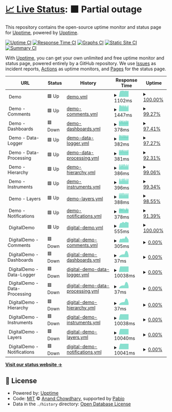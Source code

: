 # [📈 Live Status](https://status.ramidregos.com): <!--live status--> **🟧 Partial outage**

This repository contains the open-source uptime monitor and status page for [Upptime](https://upptime.js.org), powered by [Upptime](https://github.com/upptime/upptime).

[![Uptime CI](https://github.com/dregos13/status_client/workflows/Uptime%20CI/badge.svg)](https://github.com/dregos13/status_client/actions?query=workflow%3A%22Uptime+CI%22)
[![Response Time CI](https://github.com/dregos13/status_client/workflows/Response%20Time%20CI/badge.svg)](https://github.com/dregos13/status_client/actions?query=workflow%3A%22Response+Time+CI%22)
[![Graphs CI](https://github.com/dregos13/status_client/workflows/Graphs%20CI/badge.svg)](https://github.com/dregos13/status_client/actions?query=workflow%3A%22Graphs+CI%22)
[![Static Site CI](https://github.com/dregos13/status_client/workflows/Static%20Site%20CI/badge.svg)](https://github.com/dregos13/status_client/actions?query=workflow%3A%22Static+Site+CI%22)
[![Summary CI](https://github.com/dregos13/status_client/workflows/Summary%20CI/badge.svg)](https://github.com/dregos13/status_client/actions?query=workflow%3A%22Summary+CI%22)

With [Upptime](https://upptime.js.org), you can get your own unlimited and free uptime monitor and status page, powered entirely by a GitHub repository. We use [Issues](https://github.com/upptime/upptime/issues) as incident reports, [Actions](https://github.com/dregos13/status_client/actions) as uptime monitors, and [Pages](https://status.ramidregos.com) for the status page.

<!--start: status pages-->
<!-- This summary is generated by Upptime (https://github.com/upptime/upptime) -->
<!-- Do not edit this manually, your changes will be overwritten -->
<!-- prettier-ignore -->
| URL | Status | History | Response Time | Uptime |
| --- | ------ | ------- | ------------- | ------ |
| <img alt="" src="https://icons.duckduckgo.com/ip3/$demo_site_url.ico" height="13"> Demo | 🟩 Up | [demo.yml](https://github.com/Dregos13/ClientStatus/commits/HEAD/history/demo.yml) | <details><summary><img alt="Response time graph" src="./graphs/demo/response-time-week.png" height="20"> 1102ms</summary><br><a href="https://status.ramidregos.com/history/demo"><img alt="Response time 1025" src="https://img.shields.io/endpoint?url=https%3A%2F%2Fraw.githubusercontent.com%2FDregos13%2FClientStatus%2FHEAD%2Fapi%2Fdemo%2Fresponse-time.json"></a><br><a href="https://status.ramidregos.com/history/demo"><img alt="24-hour response time 1148" src="https://img.shields.io/endpoint?url=https%3A%2F%2Fraw.githubusercontent.com%2FDregos13%2FClientStatus%2FHEAD%2Fapi%2Fdemo%2Fresponse-time-day.json"></a><br><a href="https://status.ramidregos.com/history/demo"><img alt="7-day response time 1102" src="https://img.shields.io/endpoint?url=https%3A%2F%2Fraw.githubusercontent.com%2FDregos13%2FClientStatus%2FHEAD%2Fapi%2Fdemo%2Fresponse-time-week.json"></a><br><a href="https://status.ramidregos.com/history/demo"><img alt="30-day response time 1126" src="https://img.shields.io/endpoint?url=https%3A%2F%2Fraw.githubusercontent.com%2FDregos13%2FClientStatus%2FHEAD%2Fapi%2Fdemo%2Fresponse-time-month.json"></a><br><a href="https://status.ramidregos.com/history/demo"><img alt="1-year response time 1025" src="https://img.shields.io/endpoint?url=https%3A%2F%2Fraw.githubusercontent.com%2FDregos13%2FClientStatus%2FHEAD%2Fapi%2Fdemo%2Fresponse-time-year.json"></a></details> | <details><summary><a href="https://status.ramidregos.com/history/demo">100.00%</a></summary><a href="https://status.ramidregos.com/history/demo"><img alt="All-time uptime 100.00%" src="https://img.shields.io/endpoint?url=https%3A%2F%2Fraw.githubusercontent.com%2FDregos13%2FClientStatus%2FHEAD%2Fapi%2Fdemo%2Fuptime.json"></a><br><a href="https://status.ramidregos.com/history/demo"><img alt="24-hour uptime 100.00%" src="https://img.shields.io/endpoint?url=https%3A%2F%2Fraw.githubusercontent.com%2FDregos13%2FClientStatus%2FHEAD%2Fapi%2Fdemo%2Fuptime-day.json"></a><br><a href="https://status.ramidregos.com/history/demo"><img alt="7-day uptime 100.00%" src="https://img.shields.io/endpoint?url=https%3A%2F%2Fraw.githubusercontent.com%2FDregos13%2FClientStatus%2FHEAD%2Fapi%2Fdemo%2Fuptime-week.json"></a><br><a href="https://status.ramidregos.com/history/demo"><img alt="30-day uptime 100.00%" src="https://img.shields.io/endpoint?url=https%3A%2F%2Fraw.githubusercontent.com%2FDregos13%2FClientStatus%2FHEAD%2Fapi%2Fdemo%2Fuptime-month.json"></a><br><a href="https://status.ramidregos.com/history/demo"><img alt="1-year uptime 100.00%" src="https://img.shields.io/endpoint?url=https%3A%2F%2Fraw.githubusercontent.com%2FDregos13%2FClientStatus%2FHEAD%2Fapi%2Fdemo%2Fuptime-year.json"></a></details>
| <img alt="" src="https://icons.duckduckgo.com/ip3/$api_demo_site_url.ico" height="13"> Demo - Comments | 🟩 Up | [demo-comments.yml](https://github.com/Dregos13/ClientStatus/commits/HEAD/history/demo-comments.yml) | <details><summary><img alt="Response time graph" src="./graphs/demo-comments/response-time-week.png" height="20"> 1447ms</summary><br><a href="https://status.ramidregos.com/history/demo-comments"><img alt="Response time 1484" src="https://img.shields.io/endpoint?url=https%3A%2F%2Fraw.githubusercontent.com%2FDregos13%2FClientStatus%2FHEAD%2Fapi%2Fdemo-comments%2Fresponse-time.json"></a><br><a href="https://status.ramidregos.com/history/demo-comments"><img alt="24-hour response time 1513" src="https://img.shields.io/endpoint?url=https%3A%2F%2Fraw.githubusercontent.com%2FDregos13%2FClientStatus%2FHEAD%2Fapi%2Fdemo-comments%2Fresponse-time-day.json"></a><br><a href="https://status.ramidregos.com/history/demo-comments"><img alt="7-day response time 1447" src="https://img.shields.io/endpoint?url=https%3A%2F%2Fraw.githubusercontent.com%2FDregos13%2FClientStatus%2FHEAD%2Fapi%2Fdemo-comments%2Fresponse-time-week.json"></a><br><a href="https://status.ramidregos.com/history/demo-comments"><img alt="30-day response time 1616" src="https://img.shields.io/endpoint?url=https%3A%2F%2Fraw.githubusercontent.com%2FDregos13%2FClientStatus%2FHEAD%2Fapi%2Fdemo-comments%2Fresponse-time-month.json"></a><br><a href="https://status.ramidregos.com/history/demo-comments"><img alt="1-year response time 1484" src="https://img.shields.io/endpoint?url=https%3A%2F%2Fraw.githubusercontent.com%2FDregos13%2FClientStatus%2FHEAD%2Fapi%2Fdemo-comments%2Fresponse-time-year.json"></a></details> | <details><summary><a href="https://status.ramidregos.com/history/demo-comments">99.27%</a></summary><a href="https://status.ramidregos.com/history/demo-comments"><img alt="All-time uptime 99.95%" src="https://img.shields.io/endpoint?url=https%3A%2F%2Fraw.githubusercontent.com%2FDregos13%2FClientStatus%2FHEAD%2Fapi%2Fdemo-comments%2Fuptime.json"></a><br><a href="https://status.ramidregos.com/history/demo-comments"><img alt="24-hour uptime 100.00%" src="https://img.shields.io/endpoint?url=https%3A%2F%2Fraw.githubusercontent.com%2FDregos13%2FClientStatus%2FHEAD%2Fapi%2Fdemo-comments%2Fuptime-day.json"></a><br><a href="https://status.ramidregos.com/history/demo-comments"><img alt="7-day uptime 99.27%" src="https://img.shields.io/endpoint?url=https%3A%2F%2Fraw.githubusercontent.com%2FDregos13%2FClientStatus%2FHEAD%2Fapi%2Fdemo-comments%2Fuptime-week.json"></a><br><a href="https://status.ramidregos.com/history/demo-comments"><img alt="30-day uptime 99.83%" src="https://img.shields.io/endpoint?url=https%3A%2F%2Fraw.githubusercontent.com%2FDregos13%2FClientStatus%2FHEAD%2Fapi%2Fdemo-comments%2Fuptime-month.json"></a><br><a href="https://status.ramidregos.com/history/demo-comments"><img alt="1-year uptime 99.95%" src="https://img.shields.io/endpoint?url=https%3A%2F%2Fraw.githubusercontent.com%2FDregos13%2FClientStatus%2FHEAD%2Fapi%2Fdemo-comments%2Fuptime-year.json"></a></details>
| <img alt="" src="https://icons.duckduckgo.com/ip3/$api_demo_site_url.ico" height="13"> Demo - Dashboards | 🟥 Down | [demo-dashboards.yml](https://github.com/Dregos13/ClientStatus/commits/HEAD/history/demo-dashboards.yml) | <details><summary><img alt="Response time graph" src="./graphs/demo-dashboards/response-time-week.png" height="20"> 378ms</summary><br><a href="https://status.ramidregos.com/history/demo-dashboards"><img alt="Response time 425" src="https://img.shields.io/endpoint?url=https%3A%2F%2Fraw.githubusercontent.com%2FDregos13%2FClientStatus%2FHEAD%2Fapi%2Fdemo-dashboards%2Fresponse-time.json"></a><br><a href="https://status.ramidregos.com/history/demo-dashboards"><img alt="24-hour response time 362" src="https://img.shields.io/endpoint?url=https%3A%2F%2Fraw.githubusercontent.com%2FDregos13%2FClientStatus%2FHEAD%2Fapi%2Fdemo-dashboards%2Fresponse-time-day.json"></a><br><a href="https://status.ramidregos.com/history/demo-dashboards"><img alt="7-day response time 378" src="https://img.shields.io/endpoint?url=https%3A%2F%2Fraw.githubusercontent.com%2FDregos13%2FClientStatus%2FHEAD%2Fapi%2Fdemo-dashboards%2Fresponse-time-week.json"></a><br><a href="https://status.ramidregos.com/history/demo-dashboards"><img alt="30-day response time 411" src="https://img.shields.io/endpoint?url=https%3A%2F%2Fraw.githubusercontent.com%2FDregos13%2FClientStatus%2FHEAD%2Fapi%2Fdemo-dashboards%2Fresponse-time-month.json"></a><br><a href="https://status.ramidregos.com/history/demo-dashboards"><img alt="1-year response time 425" src="https://img.shields.io/endpoint?url=https%3A%2F%2Fraw.githubusercontent.com%2FDregos13%2FClientStatus%2FHEAD%2Fapi%2Fdemo-dashboards%2Fresponse-time-year.json"></a></details> | <details><summary><a href="https://status.ramidregos.com/history/demo-dashboards">97.41%</a></summary><a href="https://status.ramidregos.com/history/demo-dashboards"><img alt="All-time uptime 99.88%" src="https://img.shields.io/endpoint?url=https%3A%2F%2Fraw.githubusercontent.com%2FDregos13%2FClientStatus%2FHEAD%2Fapi%2Fdemo-dashboards%2Fuptime.json"></a><br><a href="https://status.ramidregos.com/history/demo-dashboards"><img alt="24-hour uptime 94.62%" src="https://img.shields.io/endpoint?url=https%3A%2F%2Fraw.githubusercontent.com%2FDregos13%2FClientStatus%2FHEAD%2Fapi%2Fdemo-dashboards%2Fuptime-day.json"></a><br><a href="https://status.ramidregos.com/history/demo-dashboards"><img alt="7-day uptime 97.41%" src="https://img.shields.io/endpoint?url=https%3A%2F%2Fraw.githubusercontent.com%2FDregos13%2FClientStatus%2FHEAD%2Fapi%2Fdemo-dashboards%2Fuptime-week.json"></a><br><a href="https://status.ramidregos.com/history/demo-dashboards"><img alt="30-day uptime 99.40%" src="https://img.shields.io/endpoint?url=https%3A%2F%2Fraw.githubusercontent.com%2FDregos13%2FClientStatus%2FHEAD%2Fapi%2Fdemo-dashboards%2Fuptime-month.json"></a><br><a href="https://status.ramidregos.com/history/demo-dashboards"><img alt="1-year uptime 99.88%" src="https://img.shields.io/endpoint?url=https%3A%2F%2Fraw.githubusercontent.com%2FDregos13%2FClientStatus%2FHEAD%2Fapi%2Fdemo-dashboards%2Fuptime-year.json"></a></details>
| <img alt="" src="https://icons.duckduckgo.com/ip3/$api_demo_site_url.ico" height="13"> Demo - Data-Logger | 🟩 Up | [demo-data-logger.yml](https://github.com/Dregos13/ClientStatus/commits/HEAD/history/demo-data-logger.yml) | <details><summary><img alt="Response time graph" src="./graphs/demo-data-logger/response-time-week.png" height="20"> 382ms</summary><br><a href="https://status.ramidregos.com/history/demo-data-logger"><img alt="Response time 424" src="https://img.shields.io/endpoint?url=https%3A%2F%2Fraw.githubusercontent.com%2FDregos13%2FClientStatus%2FHEAD%2Fapi%2Fdemo-data-logger%2Fresponse-time.json"></a><br><a href="https://status.ramidregos.com/history/demo-data-logger"><img alt="24-hour response time 370" src="https://img.shields.io/endpoint?url=https%3A%2F%2Fraw.githubusercontent.com%2FDregos13%2FClientStatus%2FHEAD%2Fapi%2Fdemo-data-logger%2Fresponse-time-day.json"></a><br><a href="https://status.ramidregos.com/history/demo-data-logger"><img alt="7-day response time 382" src="https://img.shields.io/endpoint?url=https%3A%2F%2Fraw.githubusercontent.com%2FDregos13%2FClientStatus%2FHEAD%2Fapi%2Fdemo-data-logger%2Fresponse-time-week.json"></a><br><a href="https://status.ramidregos.com/history/demo-data-logger"><img alt="30-day response time 410" src="https://img.shields.io/endpoint?url=https%3A%2F%2Fraw.githubusercontent.com%2FDregos13%2FClientStatus%2FHEAD%2Fapi%2Fdemo-data-logger%2Fresponse-time-month.json"></a><br><a href="https://status.ramidregos.com/history/demo-data-logger"><img alt="1-year response time 424" src="https://img.shields.io/endpoint?url=https%3A%2F%2Fraw.githubusercontent.com%2FDregos13%2FClientStatus%2FHEAD%2Fapi%2Fdemo-data-logger%2Fresponse-time-year.json"></a></details> | <details><summary><a href="https://status.ramidregos.com/history/demo-data-logger">97.27%</a></summary><a href="https://status.ramidregos.com/history/demo-data-logger"><img alt="All-time uptime 99.87%" src="https://img.shields.io/endpoint?url=https%3A%2F%2Fraw.githubusercontent.com%2FDregos13%2FClientStatus%2FHEAD%2Fapi%2Fdemo-data-logger%2Fuptime.json"></a><br><a href="https://status.ramidregos.com/history/demo-data-logger"><img alt="24-hour uptime 95.12%" src="https://img.shields.io/endpoint?url=https%3A%2F%2Fraw.githubusercontent.com%2FDregos13%2FClientStatus%2FHEAD%2Fapi%2Fdemo-data-logger%2Fuptime-day.json"></a><br><a href="https://status.ramidregos.com/history/demo-data-logger"><img alt="7-day uptime 97.27%" src="https://img.shields.io/endpoint?url=https%3A%2F%2Fraw.githubusercontent.com%2FDregos13%2FClientStatus%2FHEAD%2Fapi%2Fdemo-data-logger%2Fuptime-week.json"></a><br><a href="https://status.ramidregos.com/history/demo-data-logger"><img alt="30-day uptime 99.37%" src="https://img.shields.io/endpoint?url=https%3A%2F%2Fraw.githubusercontent.com%2FDregos13%2FClientStatus%2FHEAD%2Fapi%2Fdemo-data-logger%2Fuptime-month.json"></a><br><a href="https://status.ramidregos.com/history/demo-data-logger"><img alt="1-year uptime 99.87%" src="https://img.shields.io/endpoint?url=https%3A%2F%2Fraw.githubusercontent.com%2FDregos13%2FClientStatus%2FHEAD%2Fapi%2Fdemo-data-logger%2Fuptime-year.json"></a></details>
| <img alt="" src="https://icons.duckduckgo.com/ip3/$api_demo_site_url.ico" height="13"> Demo - Data-Processing | 🟩 Up | [demo-data-processing.yml](https://github.com/Dregos13/ClientStatus/commits/HEAD/history/demo-data-processing.yml) | <details><summary><img alt="Response time graph" src="./graphs/demo-data-processing/response-time-week.png" height="20"> 381ms</summary><br><a href="https://status.ramidregos.com/history/demo-data-processing"><img alt="Response time 426" src="https://img.shields.io/endpoint?url=https%3A%2F%2Fraw.githubusercontent.com%2FDregos13%2FClientStatus%2FHEAD%2Fapi%2Fdemo-data-processing%2Fresponse-time.json"></a><br><a href="https://status.ramidregos.com/history/demo-data-processing"><img alt="24-hour response time 371" src="https://img.shields.io/endpoint?url=https%3A%2F%2Fraw.githubusercontent.com%2FDregos13%2FClientStatus%2FHEAD%2Fapi%2Fdemo-data-processing%2Fresponse-time-day.json"></a><br><a href="https://status.ramidregos.com/history/demo-data-processing"><img alt="7-day response time 381" src="https://img.shields.io/endpoint?url=https%3A%2F%2Fraw.githubusercontent.com%2FDregos13%2FClientStatus%2FHEAD%2Fapi%2Fdemo-data-processing%2Fresponse-time-week.json"></a><br><a href="https://status.ramidregos.com/history/demo-data-processing"><img alt="30-day response time 416" src="https://img.shields.io/endpoint?url=https%3A%2F%2Fraw.githubusercontent.com%2FDregos13%2FClientStatus%2FHEAD%2Fapi%2Fdemo-data-processing%2Fresponse-time-month.json"></a><br><a href="https://status.ramidregos.com/history/demo-data-processing"><img alt="1-year response time 426" src="https://img.shields.io/endpoint?url=https%3A%2F%2Fraw.githubusercontent.com%2FDregos13%2FClientStatus%2FHEAD%2Fapi%2Fdemo-data-processing%2Fresponse-time-year.json"></a></details> | <details><summary><a href="https://status.ramidregos.com/history/demo-data-processing">92.31%</a></summary><a href="https://status.ramidregos.com/history/demo-data-processing"><img alt="All-time uptime 99.65%" src="https://img.shields.io/endpoint?url=https%3A%2F%2Fraw.githubusercontent.com%2FDregos13%2FClientStatus%2FHEAD%2Fapi%2Fdemo-data-processing%2Fuptime.json"></a><br><a href="https://status.ramidregos.com/history/demo-data-processing"><img alt="24-hour uptime 94.58%" src="https://img.shields.io/endpoint?url=https%3A%2F%2Fraw.githubusercontent.com%2FDregos13%2FClientStatus%2FHEAD%2Fapi%2Fdemo-data-processing%2Fuptime-day.json"></a><br><a href="https://status.ramidregos.com/history/demo-data-processing"><img alt="7-day uptime 92.31%" src="https://img.shields.io/endpoint?url=https%3A%2F%2Fraw.githubusercontent.com%2FDregos13%2FClientStatus%2FHEAD%2Fapi%2Fdemo-data-processing%2Fuptime-week.json"></a><br><a href="https://status.ramidregos.com/history/demo-data-processing"><img alt="30-day uptime 98.23%" src="https://img.shields.io/endpoint?url=https%3A%2F%2Fraw.githubusercontent.com%2FDregos13%2FClientStatus%2FHEAD%2Fapi%2Fdemo-data-processing%2Fuptime-month.json"></a><br><a href="https://status.ramidregos.com/history/demo-data-processing"><img alt="1-year uptime 99.65%" src="https://img.shields.io/endpoint?url=https%3A%2F%2Fraw.githubusercontent.com%2FDregos13%2FClientStatus%2FHEAD%2Fapi%2Fdemo-data-processing%2Fuptime-year.json"></a></details>
| <img alt="" src="https://icons.duckduckgo.com/ip3/$api_demo_site_url.ico" height="13"> Demo - Hierarchy | 🟩 Up | [demo-hierarchy.yml](https://github.com/Dregos13/ClientStatus/commits/HEAD/history/demo-hierarchy.yml) | <details><summary><img alt="Response time graph" src="./graphs/demo-hierarchy/response-time-week.png" height="20"> 386ms</summary><br><a href="https://status.ramidregos.com/history/demo-hierarchy"><img alt="Response time 434" src="https://img.shields.io/endpoint?url=https%3A%2F%2Fraw.githubusercontent.com%2FDregos13%2FClientStatus%2FHEAD%2Fapi%2Fdemo-hierarchy%2Fresponse-time.json"></a><br><a href="https://status.ramidregos.com/history/demo-hierarchy"><img alt="24-hour response time 363" src="https://img.shields.io/endpoint?url=https%3A%2F%2Fraw.githubusercontent.com%2FDregos13%2FClientStatus%2FHEAD%2Fapi%2Fdemo-hierarchy%2Fresponse-time-day.json"></a><br><a href="https://status.ramidregos.com/history/demo-hierarchy"><img alt="7-day response time 386" src="https://img.shields.io/endpoint?url=https%3A%2F%2Fraw.githubusercontent.com%2FDregos13%2FClientStatus%2FHEAD%2Fapi%2Fdemo-hierarchy%2Fresponse-time-week.json"></a><br><a href="https://status.ramidregos.com/history/demo-hierarchy"><img alt="30-day response time 435" src="https://img.shields.io/endpoint?url=https%3A%2F%2Fraw.githubusercontent.com%2FDregos13%2FClientStatus%2FHEAD%2Fapi%2Fdemo-hierarchy%2Fresponse-time-month.json"></a><br><a href="https://status.ramidregos.com/history/demo-hierarchy"><img alt="1-year response time 434" src="https://img.shields.io/endpoint?url=https%3A%2F%2Fraw.githubusercontent.com%2FDregos13%2FClientStatus%2FHEAD%2Fapi%2Fdemo-hierarchy%2Fresponse-time-year.json"></a></details> | <details><summary><a href="https://status.ramidregos.com/history/demo-hierarchy">99.06%</a></summary><a href="https://status.ramidregos.com/history/demo-hierarchy"><img alt="All-time uptime 99.95%" src="https://img.shields.io/endpoint?url=https%3A%2F%2Fraw.githubusercontent.com%2FDregos13%2FClientStatus%2FHEAD%2Fapi%2Fdemo-hierarchy%2Fuptime.json"></a><br><a href="https://status.ramidregos.com/history/demo-hierarchy"><img alt="24-hour uptime 98.58%" src="https://img.shields.io/endpoint?url=https%3A%2F%2Fraw.githubusercontent.com%2FDregos13%2FClientStatus%2FHEAD%2Fapi%2Fdemo-hierarchy%2Fuptime-day.json"></a><br><a href="https://status.ramidregos.com/history/demo-hierarchy"><img alt="7-day uptime 99.06%" src="https://img.shields.io/endpoint?url=https%3A%2F%2Fraw.githubusercontent.com%2FDregos13%2FClientStatus%2FHEAD%2Fapi%2Fdemo-hierarchy%2Fuptime-week.json"></a><br><a href="https://status.ramidregos.com/history/demo-hierarchy"><img alt="30-day uptime 99.78%" src="https://img.shields.io/endpoint?url=https%3A%2F%2Fraw.githubusercontent.com%2FDregos13%2FClientStatus%2FHEAD%2Fapi%2Fdemo-hierarchy%2Fuptime-month.json"></a><br><a href="https://status.ramidregos.com/history/demo-hierarchy"><img alt="1-year uptime 99.95%" src="https://img.shields.io/endpoint?url=https%3A%2F%2Fraw.githubusercontent.com%2FDregos13%2FClientStatus%2FHEAD%2Fapi%2Fdemo-hierarchy%2Fuptime-year.json"></a></details>
| <img alt="" src="https://icons.duckduckgo.com/ip3/$api_demo_site_url.ico" height="13"> Demo - Instruments | 🟩 Up | [demo-instruments.yml](https://github.com/Dregos13/ClientStatus/commits/HEAD/history/demo-instruments.yml) | <details><summary><img alt="Response time graph" src="./graphs/demo-instruments/response-time-week.png" height="20"> 396ms</summary><br><a href="https://status.ramidregos.com/history/demo-instruments"><img alt="Response time 434" src="https://img.shields.io/endpoint?url=https%3A%2F%2Fraw.githubusercontent.com%2FDregos13%2FClientStatus%2FHEAD%2Fapi%2Fdemo-instruments%2Fresponse-time.json"></a><br><a href="https://status.ramidregos.com/history/demo-instruments"><img alt="24-hour response time 378" src="https://img.shields.io/endpoint?url=https%3A%2F%2Fraw.githubusercontent.com%2FDregos13%2FClientStatus%2FHEAD%2Fapi%2Fdemo-instruments%2Fresponse-time-day.json"></a><br><a href="https://status.ramidregos.com/history/demo-instruments"><img alt="7-day response time 396" src="https://img.shields.io/endpoint?url=https%3A%2F%2Fraw.githubusercontent.com%2FDregos13%2FClientStatus%2FHEAD%2Fapi%2Fdemo-instruments%2Fresponse-time-week.json"></a><br><a href="https://status.ramidregos.com/history/demo-instruments"><img alt="30-day response time 448" src="https://img.shields.io/endpoint?url=https%3A%2F%2Fraw.githubusercontent.com%2FDregos13%2FClientStatus%2FHEAD%2Fapi%2Fdemo-instruments%2Fresponse-time-month.json"></a><br><a href="https://status.ramidregos.com/history/demo-instruments"><img alt="1-year response time 434" src="https://img.shields.io/endpoint?url=https%3A%2F%2Fraw.githubusercontent.com%2FDregos13%2FClientStatus%2FHEAD%2Fapi%2Fdemo-instruments%2Fresponse-time-year.json"></a></details> | <details><summary><a href="https://status.ramidregos.com/history/demo-instruments">99.34%</a></summary><a href="https://status.ramidregos.com/history/demo-instruments"><img alt="All-time uptime 99.95%" src="https://img.shields.io/endpoint?url=https%3A%2F%2Fraw.githubusercontent.com%2FDregos13%2FClientStatus%2FHEAD%2Fapi%2Fdemo-instruments%2Fuptime.json"></a><br><a href="https://status.ramidregos.com/history/demo-instruments"><img alt="24-hour uptime 99.18%" src="https://img.shields.io/endpoint?url=https%3A%2F%2Fraw.githubusercontent.com%2FDregos13%2FClientStatus%2FHEAD%2Fapi%2Fdemo-instruments%2Fuptime-day.json"></a><br><a href="https://status.ramidregos.com/history/demo-instruments"><img alt="7-day uptime 99.34%" src="https://img.shields.io/endpoint?url=https%3A%2F%2Fraw.githubusercontent.com%2FDregos13%2FClientStatus%2FHEAD%2Fapi%2Fdemo-instruments%2Fuptime-week.json"></a><br><a href="https://status.ramidregos.com/history/demo-instruments"><img alt="30-day uptime 99.85%" src="https://img.shields.io/endpoint?url=https%3A%2F%2Fraw.githubusercontent.com%2FDregos13%2FClientStatus%2FHEAD%2Fapi%2Fdemo-instruments%2Fuptime-month.json"></a><br><a href="https://status.ramidregos.com/history/demo-instruments"><img alt="1-year uptime 99.95%" src="https://img.shields.io/endpoint?url=https%3A%2F%2Fraw.githubusercontent.com%2FDregos13%2FClientStatus%2FHEAD%2Fapi%2Fdemo-instruments%2Fuptime-year.json"></a></details>
| <img alt="" src="https://icons.duckduckgo.com/ip3/$api_demo_site_url.ico" height="13"> Demo - Layers | 🟩 Up | [demo-layers.yml](https://github.com/Dregos13/ClientStatus/commits/HEAD/history/demo-layers.yml) | <details><summary><img alt="Response time graph" src="./graphs/demo-layers/response-time-week.png" height="20"> 388ms</summary><br><a href="https://status.ramidregos.com/history/demo-layers"><img alt="Response time 436" src="https://img.shields.io/endpoint?url=https%3A%2F%2Fraw.githubusercontent.com%2FDregos13%2FClientStatus%2FHEAD%2Fapi%2Fdemo-layers%2Fresponse-time.json"></a><br><a href="https://status.ramidregos.com/history/demo-layers"><img alt="24-hour response time 374" src="https://img.shields.io/endpoint?url=https%3A%2F%2Fraw.githubusercontent.com%2FDregos13%2FClientStatus%2FHEAD%2Fapi%2Fdemo-layers%2Fresponse-time-day.json"></a><br><a href="https://status.ramidregos.com/history/demo-layers"><img alt="7-day response time 388" src="https://img.shields.io/endpoint?url=https%3A%2F%2Fraw.githubusercontent.com%2FDregos13%2FClientStatus%2FHEAD%2Fapi%2Fdemo-layers%2Fresponse-time-week.json"></a><br><a href="https://status.ramidregos.com/history/demo-layers"><img alt="30-day response time 434" src="https://img.shields.io/endpoint?url=https%3A%2F%2Fraw.githubusercontent.com%2FDregos13%2FClientStatus%2FHEAD%2Fapi%2Fdemo-layers%2Fresponse-time-month.json"></a><br><a href="https://status.ramidregos.com/history/demo-layers"><img alt="1-year response time 436" src="https://img.shields.io/endpoint?url=https%3A%2F%2Fraw.githubusercontent.com%2FDregos13%2FClientStatus%2FHEAD%2Fapi%2Fdemo-layers%2Fresponse-time-year.json"></a></details> | <details><summary><a href="https://status.ramidregos.com/history/demo-layers">98.55%</a></summary><a href="https://status.ramidregos.com/history/demo-layers"><img alt="All-time uptime 99.92%" src="https://img.shields.io/endpoint?url=https%3A%2F%2Fraw.githubusercontent.com%2FDregos13%2FClientStatus%2FHEAD%2Fapi%2Fdemo-layers%2Fuptime.json"></a><br><a href="https://status.ramidregos.com/history/demo-layers"><img alt="24-hour uptime 95.14%" src="https://img.shields.io/endpoint?url=https%3A%2F%2Fraw.githubusercontent.com%2FDregos13%2FClientStatus%2FHEAD%2Fapi%2Fdemo-layers%2Fuptime-day.json"></a><br><a href="https://status.ramidregos.com/history/demo-layers"><img alt="7-day uptime 98.55%" src="https://img.shields.io/endpoint?url=https%3A%2F%2Fraw.githubusercontent.com%2FDregos13%2FClientStatus%2FHEAD%2Fapi%2Fdemo-layers%2Fuptime-week.json"></a><br><a href="https://status.ramidregos.com/history/demo-layers"><img alt="30-day uptime 99.67%" src="https://img.shields.io/endpoint?url=https%3A%2F%2Fraw.githubusercontent.com%2FDregos13%2FClientStatus%2FHEAD%2Fapi%2Fdemo-layers%2Fuptime-month.json"></a><br><a href="https://status.ramidregos.com/history/demo-layers"><img alt="1-year uptime 99.92%" src="https://img.shields.io/endpoint?url=https%3A%2F%2Fraw.githubusercontent.com%2FDregos13%2FClientStatus%2FHEAD%2Fapi%2Fdemo-layers%2Fuptime-year.json"></a></details>
| <img alt="" src="https://icons.duckduckgo.com/ip3/$api_demo_site_url.ico" height="13"> Demo - Notifications | 🟩 Up | [demo-notifications.yml](https://github.com/Dregos13/ClientStatus/commits/HEAD/history/demo-notifications.yml) | <details><summary><img alt="Response time graph" src="./graphs/demo-notifications/response-time-week.png" height="20"> 378ms</summary><br><a href="https://status.ramidregos.com/history/demo-notifications"><img alt="Response time 426" src="https://img.shields.io/endpoint?url=https%3A%2F%2Fraw.githubusercontent.com%2FDregos13%2FClientStatus%2FHEAD%2Fapi%2Fdemo-notifications%2Fresponse-time.json"></a><br><a href="https://status.ramidregos.com/history/demo-notifications"><img alt="24-hour response time 368" src="https://img.shields.io/endpoint?url=https%3A%2F%2Fraw.githubusercontent.com%2FDregos13%2FClientStatus%2FHEAD%2Fapi%2Fdemo-notifications%2Fresponse-time-day.json"></a><br><a href="https://status.ramidregos.com/history/demo-notifications"><img alt="7-day response time 378" src="https://img.shields.io/endpoint?url=https%3A%2F%2Fraw.githubusercontent.com%2FDregos13%2FClientStatus%2FHEAD%2Fapi%2Fdemo-notifications%2Fresponse-time-week.json"></a><br><a href="https://status.ramidregos.com/history/demo-notifications"><img alt="30-day response time 407" src="https://img.shields.io/endpoint?url=https%3A%2F%2Fraw.githubusercontent.com%2FDregos13%2FClientStatus%2FHEAD%2Fapi%2Fdemo-notifications%2Fresponse-time-month.json"></a><br><a href="https://status.ramidregos.com/history/demo-notifications"><img alt="1-year response time 426" src="https://img.shields.io/endpoint?url=https%3A%2F%2Fraw.githubusercontent.com%2FDregos13%2FClientStatus%2FHEAD%2Fapi%2Fdemo-notifications%2Fresponse-time-year.json"></a></details> | <details><summary><a href="https://status.ramidregos.com/history/demo-notifications">91.39%</a></summary><a href="https://status.ramidregos.com/history/demo-notifications"><img alt="All-time uptime 99.61%" src="https://img.shields.io/endpoint?url=https%3A%2F%2Fraw.githubusercontent.com%2FDregos13%2FClientStatus%2FHEAD%2Fapi%2Fdemo-notifications%2Fuptime.json"></a><br><a href="https://status.ramidregos.com/history/demo-notifications"><img alt="24-hour uptime 92.36%" src="https://img.shields.io/endpoint?url=https%3A%2F%2Fraw.githubusercontent.com%2FDregos13%2FClientStatus%2FHEAD%2Fapi%2Fdemo-notifications%2Fuptime-day.json"></a><br><a href="https://status.ramidregos.com/history/demo-notifications"><img alt="7-day uptime 91.39%" src="https://img.shields.io/endpoint?url=https%3A%2F%2Fraw.githubusercontent.com%2FDregos13%2FClientStatus%2FHEAD%2Fapi%2Fdemo-notifications%2Fuptime-week.json"></a><br><a href="https://status.ramidregos.com/history/demo-notifications"><img alt="30-day uptime 98.02%" src="https://img.shields.io/endpoint?url=https%3A%2F%2Fraw.githubusercontent.com%2FDregos13%2FClientStatus%2FHEAD%2Fapi%2Fdemo-notifications%2Fuptime-month.json"></a><br><a href="https://status.ramidregos.com/history/demo-notifications"><img alt="1-year uptime 99.61%" src="https://img.shields.io/endpoint?url=https%3A%2F%2Fraw.githubusercontent.com%2FDregos13%2FClientStatus%2FHEAD%2Fapi%2Fdemo-notifications%2Fuptime-year.json"></a></details>
| <img alt="" src="https://icons.duckduckgo.com/ip3/$digitaldemo_site_url.ico" height="13"> DigitalDemo | 🟩 Up | [digital-demo.yml](https://github.com/Dregos13/ClientStatus/commits/HEAD/history/digital-demo.yml) | <details><summary><img alt="Response time graph" src="./graphs/digital-demo/response-time-week.png" height="20"> 555ms</summary><br><a href="https://status.ramidregos.com/history/digital-demo"><img alt="Response time 376" src="https://img.shields.io/endpoint?url=https%3A%2F%2Fraw.githubusercontent.com%2FDregos13%2FClientStatus%2FHEAD%2Fapi%2Fdigital-demo%2Fresponse-time.json"></a><br><a href="https://status.ramidregos.com/history/digital-demo"><img alt="24-hour response time 553" src="https://img.shields.io/endpoint?url=https%3A%2F%2Fraw.githubusercontent.com%2FDregos13%2FClientStatus%2FHEAD%2Fapi%2Fdigital-demo%2Fresponse-time-day.json"></a><br><a href="https://status.ramidregos.com/history/digital-demo"><img alt="7-day response time 555" src="https://img.shields.io/endpoint?url=https%3A%2F%2Fraw.githubusercontent.com%2FDregos13%2FClientStatus%2FHEAD%2Fapi%2Fdigital-demo%2Fresponse-time-week.json"></a><br><a href="https://status.ramidregos.com/history/digital-demo"><img alt="30-day response time 509" src="https://img.shields.io/endpoint?url=https%3A%2F%2Fraw.githubusercontent.com%2FDregos13%2FClientStatus%2FHEAD%2Fapi%2Fdigital-demo%2Fresponse-time-month.json"></a><br><a href="https://status.ramidregos.com/history/digital-demo"><img alt="1-year response time 376" src="https://img.shields.io/endpoint?url=https%3A%2F%2Fraw.githubusercontent.com%2FDregos13%2FClientStatus%2FHEAD%2Fapi%2Fdigital-demo%2Fresponse-time-year.json"></a></details> | <details><summary><a href="https://status.ramidregos.com/history/digital-demo">100.00%</a></summary><a href="https://status.ramidregos.com/history/digital-demo"><img alt="All-time uptime 97.80%" src="https://img.shields.io/endpoint?url=https%3A%2F%2Fraw.githubusercontent.com%2FDregos13%2FClientStatus%2FHEAD%2Fapi%2Fdigital-demo%2Fuptime.json"></a><br><a href="https://status.ramidregos.com/history/digital-demo"><img alt="24-hour uptime 100.00%" src="https://img.shields.io/endpoint?url=https%3A%2F%2Fraw.githubusercontent.com%2FDregos13%2FClientStatus%2FHEAD%2Fapi%2Fdigital-demo%2Fuptime-day.json"></a><br><a href="https://status.ramidregos.com/history/digital-demo"><img alt="7-day uptime 100.00%" src="https://img.shields.io/endpoint?url=https%3A%2F%2Fraw.githubusercontent.com%2FDregos13%2FClientStatus%2FHEAD%2Fapi%2Fdigital-demo%2Fuptime-week.json"></a><br><a href="https://status.ramidregos.com/history/digital-demo"><img alt="30-day uptime 100.00%" src="https://img.shields.io/endpoint?url=https%3A%2F%2Fraw.githubusercontent.com%2FDregos13%2FClientStatus%2FHEAD%2Fapi%2Fdigital-demo%2Fuptime-month.json"></a><br><a href="https://status.ramidregos.com/history/digital-demo"><img alt="1-year uptime 97.80%" src="https://img.shields.io/endpoint?url=https%3A%2F%2Fraw.githubusercontent.com%2FDregos13%2FClientStatus%2FHEAD%2Fapi%2Fdigital-demo%2Fuptime-year.json"></a></details>
| <img alt="" src="https://icons.duckduckgo.com/ip3/$api_digitaldemo_site_url.ico" height="13"> DigitalDemo - Comments | 🟥 Down | [digital-demo-comments.yml](https://github.com/Dregos13/ClientStatus/commits/HEAD/history/digital-demo-comments.yml) | <details><summary><img alt="Response time graph" src="./graphs/digital-demo-comments/response-time-week.png" height="20"> 305ms</summary><br><a href="https://status.ramidregos.com/history/digital-demo-comments"><img alt="Response time 333" src="https://img.shields.io/endpoint?url=https%3A%2F%2Fraw.githubusercontent.com%2FDregos13%2FClientStatus%2FHEAD%2Fapi%2Fdigital-demo-comments%2Fresponse-time.json"></a><br><a href="https://status.ramidregos.com/history/digital-demo-comments"><img alt="24-hour response time 199" src="https://img.shields.io/endpoint?url=https%3A%2F%2Fraw.githubusercontent.com%2FDregos13%2FClientStatus%2FHEAD%2Fapi%2Fdigital-demo-comments%2Fresponse-time-day.json"></a><br><a href="https://status.ramidregos.com/history/digital-demo-comments"><img alt="7-day response time 305" src="https://img.shields.io/endpoint?url=https%3A%2F%2Fraw.githubusercontent.com%2FDregos13%2FClientStatus%2FHEAD%2Fapi%2Fdigital-demo-comments%2Fresponse-time-week.json"></a><br><a href="https://status.ramidregos.com/history/digital-demo-comments"><img alt="30-day response time 274" src="https://img.shields.io/endpoint?url=https%3A%2F%2Fraw.githubusercontent.com%2FDregos13%2FClientStatus%2FHEAD%2Fapi%2Fdigital-demo-comments%2Fresponse-time-month.json"></a><br><a href="https://status.ramidregos.com/history/digital-demo-comments"><img alt="1-year response time 333" src="https://img.shields.io/endpoint?url=https%3A%2F%2Fraw.githubusercontent.com%2FDregos13%2FClientStatus%2FHEAD%2Fapi%2Fdigital-demo-comments%2Fresponse-time-year.json"></a></details> | <details><summary><a href="https://status.ramidregos.com/history/digital-demo-comments">0.00%</a></summary><a href="https://status.ramidregos.com/history/digital-demo-comments"><img alt="All-time uptime 45.86%" src="https://img.shields.io/endpoint?url=https%3A%2F%2Fraw.githubusercontent.com%2FDregos13%2FClientStatus%2FHEAD%2Fapi%2Fdigital-demo-comments%2Fuptime.json"></a><br><a href="https://status.ramidregos.com/history/digital-demo-comments"><img alt="24-hour uptime 0.00%" src="https://img.shields.io/endpoint?url=https%3A%2F%2Fraw.githubusercontent.com%2FDregos13%2FClientStatus%2FHEAD%2Fapi%2Fdigital-demo-comments%2Fuptime-day.json"></a><br><a href="https://status.ramidregos.com/history/digital-demo-comments"><img alt="7-day uptime 0.00%" src="https://img.shields.io/endpoint?url=https%3A%2F%2Fraw.githubusercontent.com%2FDregos13%2FClientStatus%2FHEAD%2Fapi%2Fdigital-demo-comments%2Fuptime-week.json"></a><br><a href="https://status.ramidregos.com/history/digital-demo-comments"><img alt="30-day uptime 1.38%" src="https://img.shields.io/endpoint?url=https%3A%2F%2Fraw.githubusercontent.com%2FDregos13%2FClientStatus%2FHEAD%2Fapi%2Fdigital-demo-comments%2Fuptime-month.json"></a><br><a href="https://status.ramidregos.com/history/digital-demo-comments"><img alt="1-year uptime 45.86%" src="https://img.shields.io/endpoint?url=https%3A%2F%2Fraw.githubusercontent.com%2FDregos13%2FClientStatus%2FHEAD%2Fapi%2Fdigital-demo-comments%2Fuptime-year.json"></a></details>
| <img alt="" src="https://icons.duckduckgo.com/ip3/$api_digitaldemo_site_url.ico" height="13"> DigitalDemo - Dashboards | 🟥 Down | [digital-demo-dashboards.yml](https://github.com/Dregos13/ClientStatus/commits/HEAD/history/digital-demo-dashboards.yml) | <details><summary><img alt="Response time graph" src="./graphs/digital-demo-dashboards/response-time-week.png" height="20"> 37ms</summary><br><a href="https://status.ramidregos.com/history/digital-demo-dashboards"><img alt="Response time 43" src="https://img.shields.io/endpoint?url=https%3A%2F%2Fraw.githubusercontent.com%2FDregos13%2FClientStatus%2FHEAD%2Fapi%2Fdigital-demo-dashboards%2Fresponse-time.json"></a><br><a href="https://status.ramidregos.com/history/digital-demo-dashboards"><img alt="24-hour response time 20" src="https://img.shields.io/endpoint?url=https%3A%2F%2Fraw.githubusercontent.com%2FDregos13%2FClientStatus%2FHEAD%2Fapi%2Fdigital-demo-dashboards%2Fresponse-time-day.json"></a><br><a href="https://status.ramidregos.com/history/digital-demo-dashboards"><img alt="7-day response time 37" src="https://img.shields.io/endpoint?url=https%3A%2F%2Fraw.githubusercontent.com%2FDregos13%2FClientStatus%2FHEAD%2Fapi%2Fdigital-demo-dashboards%2Fresponse-time-week.json"></a><br><a href="https://status.ramidregos.com/history/digital-demo-dashboards"><img alt="30-day response time 32" src="https://img.shields.io/endpoint?url=https%3A%2F%2Fraw.githubusercontent.com%2FDregos13%2FClientStatus%2FHEAD%2Fapi%2Fdigital-demo-dashboards%2Fresponse-time-month.json"></a><br><a href="https://status.ramidregos.com/history/digital-demo-dashboards"><img alt="1-year response time 43" src="https://img.shields.io/endpoint?url=https%3A%2F%2Fraw.githubusercontent.com%2FDregos13%2FClientStatus%2FHEAD%2Fapi%2Fdigital-demo-dashboards%2Fresponse-time-year.json"></a></details> | <details><summary><a href="https://status.ramidregos.com/history/digital-demo-dashboards">0.00%</a></summary><a href="https://status.ramidregos.com/history/digital-demo-dashboards"><img alt="All-time uptime 45.83%" src="https://img.shields.io/endpoint?url=https%3A%2F%2Fraw.githubusercontent.com%2FDregos13%2FClientStatus%2FHEAD%2Fapi%2Fdigital-demo-dashboards%2Fuptime.json"></a><br><a href="https://status.ramidregos.com/history/digital-demo-dashboards"><img alt="24-hour uptime 0.00%" src="https://img.shields.io/endpoint?url=https%3A%2F%2Fraw.githubusercontent.com%2FDregos13%2FClientStatus%2FHEAD%2Fapi%2Fdigital-demo-dashboards%2Fuptime-day.json"></a><br><a href="https://status.ramidregos.com/history/digital-demo-dashboards"><img alt="7-day uptime 0.00%" src="https://img.shields.io/endpoint?url=https%3A%2F%2Fraw.githubusercontent.com%2FDregos13%2FClientStatus%2FHEAD%2Fapi%2Fdigital-demo-dashboards%2Fuptime-week.json"></a><br><a href="https://status.ramidregos.com/history/digital-demo-dashboards"><img alt="30-day uptime 1.38%" src="https://img.shields.io/endpoint?url=https%3A%2F%2Fraw.githubusercontent.com%2FDregos13%2FClientStatus%2FHEAD%2Fapi%2Fdigital-demo-dashboards%2Fuptime-month.json"></a><br><a href="https://status.ramidregos.com/history/digital-demo-dashboards"><img alt="1-year uptime 45.83%" src="https://img.shields.io/endpoint?url=https%3A%2F%2Fraw.githubusercontent.com%2FDregos13%2FClientStatus%2FHEAD%2Fapi%2Fdigital-demo-dashboards%2Fuptime-year.json"></a></details>
| <img alt="" src="https://icons.duckduckgo.com/ip3/$api_digitaldemo_site_url.ico" height="13"> DigitalDemo - Data-Logger | 🟥 Down | [digital-demo-data-logger.yml](https://github.com/Dregos13/ClientStatus/commits/HEAD/history/digital-demo-data-logger.yml) | <details><summary><img alt="Response time graph" src="./graphs/digital-demo-data-logger/response-time-week.png" height="20"> 10038ms</summary><br><a href="https://status.ramidregos.com/history/digital-demo-data-logger"><img alt="Response time 5443" src="https://img.shields.io/endpoint?url=https%3A%2F%2Fraw.githubusercontent.com%2FDregos13%2FClientStatus%2FHEAD%2Fapi%2Fdigital-demo-data-logger%2Fresponse-time.json"></a><br><a href="https://status.ramidregos.com/history/digital-demo-data-logger"><img alt="24-hour response time 10018" src="https://img.shields.io/endpoint?url=https%3A%2F%2Fraw.githubusercontent.com%2FDregos13%2FClientStatus%2FHEAD%2Fapi%2Fdigital-demo-data-logger%2Fresponse-time-day.json"></a><br><a href="https://status.ramidregos.com/history/digital-demo-data-logger"><img alt="7-day response time 10038" src="https://img.shields.io/endpoint?url=https%3A%2F%2Fraw.githubusercontent.com%2FDregos13%2FClientStatus%2FHEAD%2Fapi%2Fdigital-demo-data-logger%2Fresponse-time-week.json"></a><br><a href="https://status.ramidregos.com/history/digital-demo-data-logger"><img alt="30-day response time 10033" src="https://img.shields.io/endpoint?url=https%3A%2F%2Fraw.githubusercontent.com%2FDregos13%2FClientStatus%2FHEAD%2Fapi%2Fdigital-demo-data-logger%2Fresponse-time-month.json"></a><br><a href="https://status.ramidregos.com/history/digital-demo-data-logger"><img alt="1-year response time 5443" src="https://img.shields.io/endpoint?url=https%3A%2F%2Fraw.githubusercontent.com%2FDregos13%2FClientStatus%2FHEAD%2Fapi%2Fdigital-demo-data-logger%2Fresponse-time-year.json"></a></details> | <details><summary><a href="https://status.ramidregos.com/history/digital-demo-data-logger">0.00%</a></summary><a href="https://status.ramidregos.com/history/digital-demo-data-logger"><img alt="All-time uptime 45.78%" src="https://img.shields.io/endpoint?url=https%3A%2F%2Fraw.githubusercontent.com%2FDregos13%2FClientStatus%2FHEAD%2Fapi%2Fdigital-demo-data-logger%2Fuptime.json"></a><br><a href="https://status.ramidregos.com/history/digital-demo-data-logger"><img alt="24-hour uptime 0.00%" src="https://img.shields.io/endpoint?url=https%3A%2F%2Fraw.githubusercontent.com%2FDregos13%2FClientStatus%2FHEAD%2Fapi%2Fdigital-demo-data-logger%2Fuptime-day.json"></a><br><a href="https://status.ramidregos.com/history/digital-demo-data-logger"><img alt="7-day uptime 0.00%" src="https://img.shields.io/endpoint?url=https%3A%2F%2Fraw.githubusercontent.com%2FDregos13%2FClientStatus%2FHEAD%2Fapi%2Fdigital-demo-data-logger%2Fuptime-week.json"></a><br><a href="https://status.ramidregos.com/history/digital-demo-data-logger"><img alt="30-day uptime 1.38%" src="https://img.shields.io/endpoint?url=https%3A%2F%2Fraw.githubusercontent.com%2FDregos13%2FClientStatus%2FHEAD%2Fapi%2Fdigital-demo-data-logger%2Fuptime-month.json"></a><br><a href="https://status.ramidregos.com/history/digital-demo-data-logger"><img alt="1-year uptime 45.78%" src="https://img.shields.io/endpoint?url=https%3A%2F%2Fraw.githubusercontent.com%2FDregos13%2FClientStatus%2FHEAD%2Fapi%2Fdigital-demo-data-logger%2Fuptime-year.json"></a></details>
| <img alt="" src="https://icons.duckduckgo.com/ip3/$api_digitaldemo_site_url.ico" height="13"> DigitalDemo - Data-Processing | 🟥 Down | [digital-demo-data-processing.yml](https://github.com/Dregos13/ClientStatus/commits/HEAD/history/digital-demo-data-processing.yml) | <details><summary><img alt="Response time graph" src="./graphs/digital-demo-data-processing/response-time-week.png" height="20"> 37ms</summary><br><a href="https://status.ramidregos.com/history/digital-demo-data-processing"><img alt="Response time 45" src="https://img.shields.io/endpoint?url=https%3A%2F%2Fraw.githubusercontent.com%2FDregos13%2FClientStatus%2FHEAD%2Fapi%2Fdigital-demo-data-processing%2Fresponse-time.json"></a><br><a href="https://status.ramidregos.com/history/digital-demo-data-processing"><img alt="24-hour response time 22" src="https://img.shields.io/endpoint?url=https%3A%2F%2Fraw.githubusercontent.com%2FDregos13%2FClientStatus%2FHEAD%2Fapi%2Fdigital-demo-data-processing%2Fresponse-time-day.json"></a><br><a href="https://status.ramidregos.com/history/digital-demo-data-processing"><img alt="7-day response time 37" src="https://img.shields.io/endpoint?url=https%3A%2F%2Fraw.githubusercontent.com%2FDregos13%2FClientStatus%2FHEAD%2Fapi%2Fdigital-demo-data-processing%2Fresponse-time-week.json"></a><br><a href="https://status.ramidregos.com/history/digital-demo-data-processing"><img alt="30-day response time 32" src="https://img.shields.io/endpoint?url=https%3A%2F%2Fraw.githubusercontent.com%2FDregos13%2FClientStatus%2FHEAD%2Fapi%2Fdigital-demo-data-processing%2Fresponse-time-month.json"></a><br><a href="https://status.ramidregos.com/history/digital-demo-data-processing"><img alt="1-year response time 45" src="https://img.shields.io/endpoint?url=https%3A%2F%2Fraw.githubusercontent.com%2FDregos13%2FClientStatus%2FHEAD%2Fapi%2Fdigital-demo-data-processing%2Fresponse-time-year.json"></a></details> | <details><summary><a href="https://status.ramidregos.com/history/digital-demo-data-processing">0.00%</a></summary><a href="https://status.ramidregos.com/history/digital-demo-data-processing"><img alt="All-time uptime 45.81%" src="https://img.shields.io/endpoint?url=https%3A%2F%2Fraw.githubusercontent.com%2FDregos13%2FClientStatus%2FHEAD%2Fapi%2Fdigital-demo-data-processing%2Fuptime.json"></a><br><a href="https://status.ramidregos.com/history/digital-demo-data-processing"><img alt="24-hour uptime 0.00%" src="https://img.shields.io/endpoint?url=https%3A%2F%2Fraw.githubusercontent.com%2FDregos13%2FClientStatus%2FHEAD%2Fapi%2Fdigital-demo-data-processing%2Fuptime-day.json"></a><br><a href="https://status.ramidregos.com/history/digital-demo-data-processing"><img alt="7-day uptime 0.00%" src="https://img.shields.io/endpoint?url=https%3A%2F%2Fraw.githubusercontent.com%2FDregos13%2FClientStatus%2FHEAD%2Fapi%2Fdigital-demo-data-processing%2Fuptime-week.json"></a><br><a href="https://status.ramidregos.com/history/digital-demo-data-processing"><img alt="30-day uptime 1.38%" src="https://img.shields.io/endpoint?url=https%3A%2F%2Fraw.githubusercontent.com%2FDregos13%2FClientStatus%2FHEAD%2Fapi%2Fdigital-demo-data-processing%2Fuptime-month.json"></a><br><a href="https://status.ramidregos.com/history/digital-demo-data-processing"><img alt="1-year uptime 45.81%" src="https://img.shields.io/endpoint?url=https%3A%2F%2Fraw.githubusercontent.com%2FDregos13%2FClientStatus%2FHEAD%2Fapi%2Fdigital-demo-data-processing%2Fuptime-year.json"></a></details>
| <img alt="" src="https://icons.duckduckgo.com/ip3/$api_digitaldemo_site_url.ico" height="13"> DigitalDemo - Hierarchy | 🟥 Down | [digital-demo-hierarchy.yml](https://github.com/Dregos13/ClientStatus/commits/HEAD/history/digital-demo-hierarchy.yml) | <details><summary><img alt="Response time graph" src="./graphs/digital-demo-hierarchy/response-time-week.png" height="20"> 37ms</summary><br><a href="https://status.ramidregos.com/history/digital-demo-hierarchy"><img alt="Response time 44" src="https://img.shields.io/endpoint?url=https%3A%2F%2Fraw.githubusercontent.com%2FDregos13%2FClientStatus%2FHEAD%2Fapi%2Fdigital-demo-hierarchy%2Fresponse-time.json"></a><br><a href="https://status.ramidregos.com/history/digital-demo-hierarchy"><img alt="24-hour response time 20" src="https://img.shields.io/endpoint?url=https%3A%2F%2Fraw.githubusercontent.com%2FDregos13%2FClientStatus%2FHEAD%2Fapi%2Fdigital-demo-hierarchy%2Fresponse-time-day.json"></a><br><a href="https://status.ramidregos.com/history/digital-demo-hierarchy"><img alt="7-day response time 37" src="https://img.shields.io/endpoint?url=https%3A%2F%2Fraw.githubusercontent.com%2FDregos13%2FClientStatus%2FHEAD%2Fapi%2Fdigital-demo-hierarchy%2Fresponse-time-week.json"></a><br><a href="https://status.ramidregos.com/history/digital-demo-hierarchy"><img alt="30-day response time 32" src="https://img.shields.io/endpoint?url=https%3A%2F%2Fraw.githubusercontent.com%2FDregos13%2FClientStatus%2FHEAD%2Fapi%2Fdigital-demo-hierarchy%2Fresponse-time-month.json"></a><br><a href="https://status.ramidregos.com/history/digital-demo-hierarchy"><img alt="1-year response time 44" src="https://img.shields.io/endpoint?url=https%3A%2F%2Fraw.githubusercontent.com%2FDregos13%2FClientStatus%2FHEAD%2Fapi%2Fdigital-demo-hierarchy%2Fresponse-time-year.json"></a></details> | <details><summary><a href="https://status.ramidregos.com/history/digital-demo-hierarchy">0.00%</a></summary><a href="https://status.ramidregos.com/history/digital-demo-hierarchy"><img alt="All-time uptime 45.83%" src="https://img.shields.io/endpoint?url=https%3A%2F%2Fraw.githubusercontent.com%2FDregos13%2FClientStatus%2FHEAD%2Fapi%2Fdigital-demo-hierarchy%2Fuptime.json"></a><br><a href="https://status.ramidregos.com/history/digital-demo-hierarchy"><img alt="24-hour uptime 0.00%" src="https://img.shields.io/endpoint?url=https%3A%2F%2Fraw.githubusercontent.com%2FDregos13%2FClientStatus%2FHEAD%2Fapi%2Fdigital-demo-hierarchy%2Fuptime-day.json"></a><br><a href="https://status.ramidregos.com/history/digital-demo-hierarchy"><img alt="7-day uptime 0.00%" src="https://img.shields.io/endpoint?url=https%3A%2F%2Fraw.githubusercontent.com%2FDregos13%2FClientStatus%2FHEAD%2Fapi%2Fdigital-demo-hierarchy%2Fuptime-week.json"></a><br><a href="https://status.ramidregos.com/history/digital-demo-hierarchy"><img alt="30-day uptime 1.38%" src="https://img.shields.io/endpoint?url=https%3A%2F%2Fraw.githubusercontent.com%2FDregos13%2FClientStatus%2FHEAD%2Fapi%2Fdigital-demo-hierarchy%2Fuptime-month.json"></a><br><a href="https://status.ramidregos.com/history/digital-demo-hierarchy"><img alt="1-year uptime 45.83%" src="https://img.shields.io/endpoint?url=https%3A%2F%2Fraw.githubusercontent.com%2FDregos13%2FClientStatus%2FHEAD%2Fapi%2Fdigital-demo-hierarchy%2Fuptime-year.json"></a></details>
| <img alt="" src="https://icons.duckduckgo.com/ip3/$api_digitaldemo_site_url.ico" height="13"> DigitalDemo - Instruments | 🟥 Down | [digital-demo-instruments.yml](https://github.com/Dregos13/ClientStatus/commits/HEAD/history/digital-demo-instruments.yml) | <details><summary><img alt="Response time graph" src="./graphs/digital-demo-instruments/response-time-week.png" height="20"> 10038ms</summary><br><a href="https://status.ramidregos.com/history/digital-demo-instruments"><img alt="Response time 4909" src="https://img.shields.io/endpoint?url=https%3A%2F%2Fraw.githubusercontent.com%2FDregos13%2FClientStatus%2FHEAD%2Fapi%2Fdigital-demo-instruments%2Fresponse-time.json"></a><br><a href="https://status.ramidregos.com/history/digital-demo-instruments"><img alt="24-hour response time 10019" src="https://img.shields.io/endpoint?url=https%3A%2F%2Fraw.githubusercontent.com%2FDregos13%2FClientStatus%2FHEAD%2Fapi%2Fdigital-demo-instruments%2Fresponse-time-day.json"></a><br><a href="https://status.ramidregos.com/history/digital-demo-instruments"><img alt="7-day response time 10038" src="https://img.shields.io/endpoint?url=https%3A%2F%2Fraw.githubusercontent.com%2FDregos13%2FClientStatus%2FHEAD%2Fapi%2Fdigital-demo-instruments%2Fresponse-time-week.json"></a><br><a href="https://status.ramidregos.com/history/digital-demo-instruments"><img alt="30-day response time 10033" src="https://img.shields.io/endpoint?url=https%3A%2F%2Fraw.githubusercontent.com%2FDregos13%2FClientStatus%2FHEAD%2Fapi%2Fdigital-demo-instruments%2Fresponse-time-month.json"></a><br><a href="https://status.ramidregos.com/history/digital-demo-instruments"><img alt="1-year response time 4909" src="https://img.shields.io/endpoint?url=https%3A%2F%2Fraw.githubusercontent.com%2FDregos13%2FClientStatus%2FHEAD%2Fapi%2Fdigital-demo-instruments%2Fresponse-time-year.json"></a></details> | <details><summary><a href="https://status.ramidregos.com/history/digital-demo-instruments">0.00%</a></summary><a href="https://status.ramidregos.com/history/digital-demo-instruments"><img alt="All-time uptime 45.83%" src="https://img.shields.io/endpoint?url=https%3A%2F%2Fraw.githubusercontent.com%2FDregos13%2FClientStatus%2FHEAD%2Fapi%2Fdigital-demo-instruments%2Fuptime.json"></a><br><a href="https://status.ramidregos.com/history/digital-demo-instruments"><img alt="24-hour uptime 0.00%" src="https://img.shields.io/endpoint?url=https%3A%2F%2Fraw.githubusercontent.com%2FDregos13%2FClientStatus%2FHEAD%2Fapi%2Fdigital-demo-instruments%2Fuptime-day.json"></a><br><a href="https://status.ramidregos.com/history/digital-demo-instruments"><img alt="7-day uptime 0.00%" src="https://img.shields.io/endpoint?url=https%3A%2F%2Fraw.githubusercontent.com%2FDregos13%2FClientStatus%2FHEAD%2Fapi%2Fdigital-demo-instruments%2Fuptime-week.json"></a><br><a href="https://status.ramidregos.com/history/digital-demo-instruments"><img alt="30-day uptime 1.38%" src="https://img.shields.io/endpoint?url=https%3A%2F%2Fraw.githubusercontent.com%2FDregos13%2FClientStatus%2FHEAD%2Fapi%2Fdigital-demo-instruments%2Fuptime-month.json"></a><br><a href="https://status.ramidregos.com/history/digital-demo-instruments"><img alt="1-year uptime 45.83%" src="https://img.shields.io/endpoint?url=https%3A%2F%2Fraw.githubusercontent.com%2FDregos13%2FClientStatus%2FHEAD%2Fapi%2Fdigital-demo-instruments%2Fuptime-year.json"></a></details>
| <img alt="" src="https://icons.duckduckgo.com/ip3/$api_digitaldemo_site_url.ico" height="13"> DigitalDemo - Layers | 🟥 Down | [digital-demo-layers.yml](https://github.com/Dregos13/ClientStatus/commits/HEAD/history/digital-demo-layers.yml) | <details><summary><img alt="Response time graph" src="./graphs/digital-demo-layers/response-time-week.png" height="20"> 10040ms</summary><br><a href="https://status.ramidregos.com/history/digital-demo-layers"><img alt="Response time 5022" src="https://img.shields.io/endpoint?url=https%3A%2F%2Fraw.githubusercontent.com%2FDregos13%2FClientStatus%2FHEAD%2Fapi%2Fdigital-demo-layers%2Fresponse-time.json"></a><br><a href="https://status.ramidregos.com/history/digital-demo-layers"><img alt="24-hour response time 10023" src="https://img.shields.io/endpoint?url=https%3A%2F%2Fraw.githubusercontent.com%2FDregos13%2FClientStatus%2FHEAD%2Fapi%2Fdigital-demo-layers%2Fresponse-time-day.json"></a><br><a href="https://status.ramidregos.com/history/digital-demo-layers"><img alt="7-day response time 10040" src="https://img.shields.io/endpoint?url=https%3A%2F%2Fraw.githubusercontent.com%2FDregos13%2FClientStatus%2FHEAD%2Fapi%2Fdigital-demo-layers%2Fresponse-time-week.json"></a><br><a href="https://status.ramidregos.com/history/digital-demo-layers"><img alt="30-day response time 10035" src="https://img.shields.io/endpoint?url=https%3A%2F%2Fraw.githubusercontent.com%2FDregos13%2FClientStatus%2FHEAD%2Fapi%2Fdigital-demo-layers%2Fresponse-time-month.json"></a><br><a href="https://status.ramidregos.com/history/digital-demo-layers"><img alt="1-year response time 5022" src="https://img.shields.io/endpoint?url=https%3A%2F%2Fraw.githubusercontent.com%2FDregos13%2FClientStatus%2FHEAD%2Fapi%2Fdigital-demo-layers%2Fresponse-time-year.json"></a></details> | <details><summary><a href="https://status.ramidregos.com/history/digital-demo-layers">0.00%</a></summary><a href="https://status.ramidregos.com/history/digital-demo-layers"><img alt="All-time uptime 45.84%" src="https://img.shields.io/endpoint?url=https%3A%2F%2Fraw.githubusercontent.com%2FDregos13%2FClientStatus%2FHEAD%2Fapi%2Fdigital-demo-layers%2Fuptime.json"></a><br><a href="https://status.ramidregos.com/history/digital-demo-layers"><img alt="24-hour uptime 0.00%" src="https://img.shields.io/endpoint?url=https%3A%2F%2Fraw.githubusercontent.com%2FDregos13%2FClientStatus%2FHEAD%2Fapi%2Fdigital-demo-layers%2Fuptime-day.json"></a><br><a href="https://status.ramidregos.com/history/digital-demo-layers"><img alt="7-day uptime 0.00%" src="https://img.shields.io/endpoint?url=https%3A%2F%2Fraw.githubusercontent.com%2FDregos13%2FClientStatus%2FHEAD%2Fapi%2Fdigital-demo-layers%2Fuptime-week.json"></a><br><a href="https://status.ramidregos.com/history/digital-demo-layers"><img alt="30-day uptime 1.38%" src="https://img.shields.io/endpoint?url=https%3A%2F%2Fraw.githubusercontent.com%2FDregos13%2FClientStatus%2FHEAD%2Fapi%2Fdigital-demo-layers%2Fuptime-month.json"></a><br><a href="https://status.ramidregos.com/history/digital-demo-layers"><img alt="1-year uptime 45.84%" src="https://img.shields.io/endpoint?url=https%3A%2F%2Fraw.githubusercontent.com%2FDregos13%2FClientStatus%2FHEAD%2Fapi%2Fdigital-demo-layers%2Fuptime-year.json"></a></details>
| <img alt="" src="https://icons.duckduckgo.com/ip3/$api_digitaldemo_site_url.ico" height="13"> DigitalDemo - Notifications | 🟥 Down | [digital-demo-notifications.yml](https://github.com/Dregos13/ClientStatus/commits/HEAD/history/digital-demo-notifications.yml) | <details><summary><img alt="Response time graph" src="./graphs/digital-demo-notifications/response-time-week.png" height="20"> 10041ms</summary><br><a href="https://status.ramidregos.com/history/digital-demo-notifications"><img alt="Response time 4665" src="https://img.shields.io/endpoint?url=https%3A%2F%2Fraw.githubusercontent.com%2FDregos13%2FClientStatus%2FHEAD%2Fapi%2Fdigital-demo-notifications%2Fresponse-time.json"></a><br><a href="https://status.ramidregos.com/history/digital-demo-notifications"><img alt="24-hour response time 10020" src="https://img.shields.io/endpoint?url=https%3A%2F%2Fraw.githubusercontent.com%2FDregos13%2FClientStatus%2FHEAD%2Fapi%2Fdigital-demo-notifications%2Fresponse-time-day.json"></a><br><a href="https://status.ramidregos.com/history/digital-demo-notifications"><img alt="7-day response time 10041" src="https://img.shields.io/endpoint?url=https%3A%2F%2Fraw.githubusercontent.com%2FDregos13%2FClientStatus%2FHEAD%2Fapi%2Fdigital-demo-notifications%2Fresponse-time-week.json"></a><br><a href="https://status.ramidregos.com/history/digital-demo-notifications"><img alt="30-day response time 10034" src="https://img.shields.io/endpoint?url=https%3A%2F%2Fraw.githubusercontent.com%2FDregos13%2FClientStatus%2FHEAD%2Fapi%2Fdigital-demo-notifications%2Fresponse-time-month.json"></a><br><a href="https://status.ramidregos.com/history/digital-demo-notifications"><img alt="1-year response time 4665" src="https://img.shields.io/endpoint?url=https%3A%2F%2Fraw.githubusercontent.com%2FDregos13%2FClientStatus%2FHEAD%2Fapi%2Fdigital-demo-notifications%2Fresponse-time-year.json"></a></details> | <details><summary><a href="https://status.ramidregos.com/history/digital-demo-notifications">0.00%</a></summary><a href="https://status.ramidregos.com/history/digital-demo-notifications"><img alt="All-time uptime 45.79%" src="https://img.shields.io/endpoint?url=https%3A%2F%2Fraw.githubusercontent.com%2FDregos13%2FClientStatus%2FHEAD%2Fapi%2Fdigital-demo-notifications%2Fuptime.json"></a><br><a href="https://status.ramidregos.com/history/digital-demo-notifications"><img alt="24-hour uptime 0.00%" src="https://img.shields.io/endpoint?url=https%3A%2F%2Fraw.githubusercontent.com%2FDregos13%2FClientStatus%2FHEAD%2Fapi%2Fdigital-demo-notifications%2Fuptime-day.json"></a><br><a href="https://status.ramidregos.com/history/digital-demo-notifications"><img alt="7-day uptime 0.00%" src="https://img.shields.io/endpoint?url=https%3A%2F%2Fraw.githubusercontent.com%2FDregos13%2FClientStatus%2FHEAD%2Fapi%2Fdigital-demo-notifications%2Fuptime-week.json"></a><br><a href="https://status.ramidregos.com/history/digital-demo-notifications"><img alt="30-day uptime 1.38%" src="https://img.shields.io/endpoint?url=https%3A%2F%2Fraw.githubusercontent.com%2FDregos13%2FClientStatus%2FHEAD%2Fapi%2Fdigital-demo-notifications%2Fuptime-month.json"></a><br><a href="https://status.ramidregos.com/history/digital-demo-notifications"><img alt="1-year uptime 45.79%" src="https://img.shields.io/endpoint?url=https%3A%2F%2Fraw.githubusercontent.com%2FDregos13%2FClientStatus%2FHEAD%2Fapi%2Fdigital-demo-notifications%2Fuptime-year.json"></a></details>

<!--end: status pages-->

[**Visit our status website →**](https://status.ramidregos.com)

## 📄 License

- Powered by: [Upptime](https://github.com/upptime/upptime)
- Code: [MIT](./LICENSE) © [Anand Chowdhary](https://anandchowdhary.com), supported by [Pabio](https://pabio.com)
- Data in the `./history` directory: [Open Database License](https://opendatacommons.org/licenses/odbl/1-0/)
